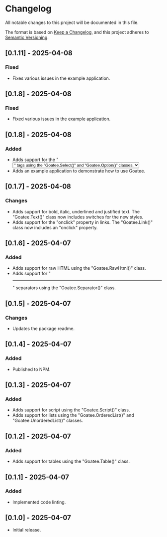 # Changelog

All notable changes to this project will be documented in this file.

The format is based on [Keep a Changelog](https://keepachangelog.com/en/1.1.0/),
and this project adheres to [Semantic Versioning](https://semver.org/spec/v2.0.0.html).

## [0.1.11] - 2025-04-08

### Fixed

- Fixes various issues in the example application.

## [0.1.8] - 2025-04-08

### Fixed

- Fixed various issues in the example application.

## [0.1.8] - 2025-04-08

### Added

- Adds support for the "<select>" and "<option>" tags using the "Goatee.Select()" and "Goatee.Option()" classes.
- Adds an example application to demonstrate how to use Goatee.

## [0.1.7] - 2025-04-08

### Changes

- Adds support for bold, italic, underlined and justified text. The "Goatee.Text()" class now includes switches for the new styles.
- Adds support for the "onclick" property in links. The "Goatee.Link()" class now includes an "onclick" property.

## [0.1.6] - 2025-04-07

### Added

- Adds support for raw HTML using the "Goatee.RawHtml()" class.
- Adds support for "<hr>" separators using the "Goatee.Separator()" class.

## [0.1.5] - 2025-04-07

### Changes

- Updates the package readme.

## [0.1.4] - 2025-04-07

### Added

- Published to NPM.

## [0.1.3] - 2025-04-07

### Added

- Adds support for script using the "Goatee.Script()" class.
- Adds support for lists using the "Goatee.OrderedList()" and "Goatee.UnorderedList()" classes.

## [0.1.2] - 2025-04-07

### Added

- Adds support for tables using the "Goatee.Table()" class.

## [0.1.1] - 2025-04-07

### Added

- Implemented code linting.

## [0.1.0] - 2025-04-07

- Initial release.
